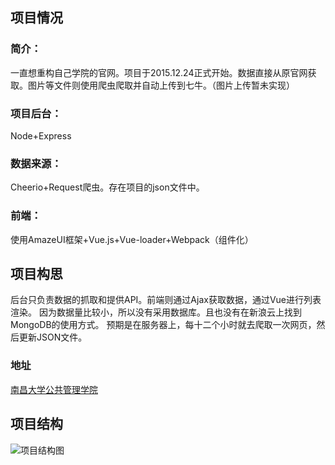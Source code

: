 ## 项目情况
### 简介：
一直想重构自己学院的官网。项目于2015.12.24正式开始。数据直接从原官网获取。图片等文件则使用爬虫爬取并自动上传到七牛。（图片上传暂未实现）
### 项目后台：
Node+Express
### 数据来源：
Cheerio+Request爬虫。存在项目的json文件中。
### 前端：
使用AmazeUI框架+Vue.js+Vue-loader+Webpack（组件化）
## 项目构思
后台只负责数据的抓取和提供API。前端则通过Ajax获取数据，通过Vue进行列表渲染。
因为数据量比较小，所以没有采用数据库。且也没有在新浪云上找到MongoDB的使用方式。
预期是在服务器上，每十二个小时就去爬取一次网页，然后更新JSON文件。
### 地址
[南昌大学公共管理学院](http://www.ncuhr.win)

## 项目结构
![项目结构图](http://7xk109.com1.z0.glb.clouddn.com/QQ%E6%88%AA%E5%9B%BE20151226151519.jpg)